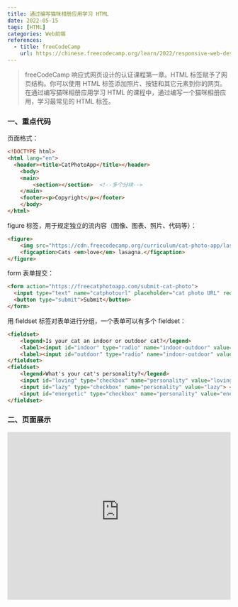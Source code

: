 ```yaml
---
title: 通过编写猫咪相册应用学习 HTML
date: 2022-05-15
tags: [HTML]
categories: Web前端
references: 
  - title: freeCodeCamp
    url: https://chinese.freecodecamp.org/learn/2022/responsive-web-design
---
```


> freeCodeCamp 响应式网页设计的认证课程第一章。HTML 标签赋予了网页结构。你可以使用 HTML 标签添加照片、按钮和其它元素到你的网页。在通过编写猫咪相册应用学习 HTML 的课程中，通过编写一个猫咪相册应用，学习最常见的 HTML 标签。

<!--more-->

### 一、重点代码

页面格式：

```HTML
<!DOCTYPE html>
<html lang="en">
  <header><title>CatPhotoApp</title></header>
	<body>
  	<main>
    	<section></section>  <!--多个分块-->
  	</main>
  	<footer><p>Copyright</p></footer>
	</body>
</html>
```

figure 标签，用于规定独立的流内容（图像、图表、照片、代码等）：

```html
<figure>
	<img src="https://cdn.freecodecamp.org/curriculum/cat-photo-app/lasagna.jpg" alt="A slice of lasagna on a plate.">   <!--img 标签自闭和-->
	<figcaption>Cats <em>love</em> lasagna.</figcaption>
</figure>
```

form 表单提交：

```html
<form action="https://freecatphotoapp.com/submit-cat-photo">
  <input type="text" name="catphotourl" placeholder="cat photo URL" required>
  <button type="submit">Submit</button>
</form>
```

用 fieldset 标签对表单进行分组，一个表单可以有多个 fieldset：

```html
<fieldset>
	<legend>Is your cat an indoor or outdoor cat?</legend>
	<label><input id="indoor" type="radio" name="indoor-outdoor" value="indoor" checked> Indoor</label>
	<label><input id="outdoor" type="radio" name="indoor-outdoor" value="outdoor"> Outdoor</label>
</fieldset>
<fieldset>
	<legend>What's your cat's personality?</legend>
	<input id="loving" type="checkbox" name="personality" value="loving" checked> <label for="loving">Loving</label>
	<input id="lazy" type="checkbox" name="personality" value="lazy"> <label for="lazy">Lazy</label>
	<input id="energetic" type="checkbox" name="personality" value="energetic"> <label for="energetic">Energetic</label>
</fieldset>
```

### 二、页面展示

<div style="position: relative; width: 100%; height: 0; padding-bottom: 75%;">
    <iframe src="https://free-code-camp-demo.vercel.app/响应式网页设计/通过编写猫咪相册应用学习HTML/index.html" border="0" frameborder="no" framespacing="0" allowfullscreen="true" style="position: absolute; width: 100%; height: 100%; left: 0; top: 0;"></iframe>
</div>
